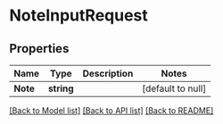 # NoteInputRequest

## Properties
Name | Type | Description | Notes
------------ | ------------- | ------------- | -------------
**Note** | **string** |  | [default to null]

[[Back to Model list]](../README.md#documentation-for-models) [[Back to API list]](../README.md#documentation-for-api-endpoints) [[Back to README]](../README.md)

